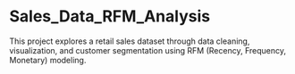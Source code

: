 # Sales_Data_RFM_Analysis
This project explores a retail sales dataset through data cleaning, visualization, and customer segmentation using RFM (Recency, Frequency, Monetary) modeling.
